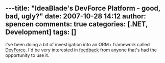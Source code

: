 ---title: "IdeaBlade's DevForce Platform - good, bad, ugly?"
date: 2007-10-28 14:12
author: spencen
comments: true
categories: [.NET, Development]
tags: []
---
I've been doing a bit of investigation into an ORM+ framework called <a href="http://www.ideablade.com" target="_blank">DevForce</a>. I'd be very interested in <a href="mailto:support@spencen.com" target="_blank">feedback</a> from anyone that's had the opportunity to use it.


